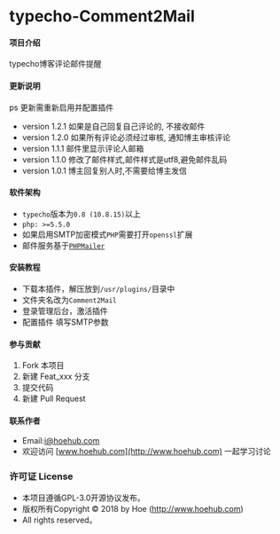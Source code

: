 # typecho-Comment2Mail

#### 项目介绍
typecho博客评论邮件提醒

#### 更新说明
ps 更新需重新启用并配置插件
- version 1.2.1 如果是自己回复自己评论的, 不接收邮件
- version 1.2.0 如果所有评论必须经过审核, 通知博主审核评论
- version 1.1.1 邮件里显示评论人邮箱
- version 1.1.0 修改了邮件样式,邮件样式是utf8,避免邮件乱码
- version 1.0.1 博主回复别人时,不需要给博主发信

#### 软件架构
- `typecho`版本为`0.8 (10.8.15)`以上
- `php: >=5.5.0`
- 如果启用SMTP加密模式`PHP`需要打开`openssl`扩展
- 邮件服务基于[`PHPMailer`](https://github.com/PHPMailer/PHPMailer/ )


#### 安装教程

- 下载本插件，解压放到`/usr/plugins/`目录中
- 文件夹名改为`Comment2Mail`
- 登录管理后台，激活插件
- 配置插件 填写SMTP参数

#### 参与贡献

1. Fork 本项目
2. 新建 Feat_xxx 分支
3. 提交代码
4. 新建 Pull Request

#### 联系作者

- Email:i@hoehub.com
- 欢迎访问 [www.hoehub.com](http://www.hoehub.com) 一起学习讨论

### 许可证 License

- 本项目遵循GPL-3.0开源协议发布。
- 版权所有Copyright © 2018 by Hoe (http://www.hoehub.com)
- All rights reserved。